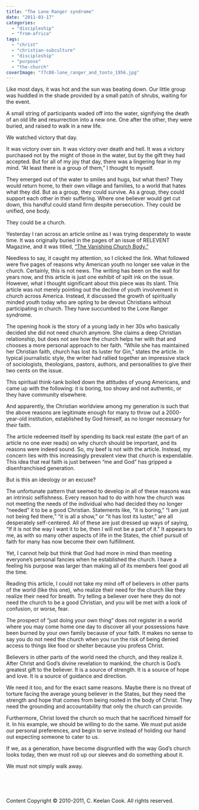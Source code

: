 ```yaml
---
title: "The Lone Ranger syndrome"
date: "2011-03-17"
categories: 
  - "discipleship"
  - "from-africa"
tags: 
  - "christ"
  - "christian-subculture"
  - "discipleship"
  - "purpose"
  - "the-church"
coverImage: "77c88-lone_ranger_and_tonto_1956.jpg"
---
```


Like most days, it was hot and the sun was beating down. Our little group was huddled in the shade provided by a small patch of shrubs, waiting for the event.

A small string of participants waded off into the water, signifying the death of an old life and resurrection into a new one. One after the other, they were buried, and raised to walk in a new life.

We watched victory that day.

It was victory over sin. It was victory over death and hell. It was a victory purchased not by the might of those in the water, but by the gift they had accepted. But for all of my joy that day, there was a lingering fear in my mind. “At least there is a group of them,” I thought to myself.

They emerged out of the water to smiles and hugs, but what then? They would return home, to their own village and families, to a world that hates what they did. But as a group, they could survive. As a group, they could support each other in their suffering. Where one believer would get cut down, this handful could stand firm despite persecution. They could be unified, one body.

They could be a church.

Yesterday I ran across an article online as I was trying desperately to waste time. It was originally buried in the pages of an issue of RELEVENT Magazine, and it was titled, [“The Vanishing Church Body.”](http://www.relevantmagazine.com/digital-issue-50?page=86)

Needless to say, it caught my attention, so I clicked the link. What followed were five pages of reasons why American youth no longer see value in the church. Certainly, this is not news. The writing has been on the wall for years now, and this article is just one exhibit of spilt ink on the issue. However, what I thought significant about this piece was its slant. This article was not merely pointing out the decline of youth involvement in church across America. Instead, it discussed the growth of spiritually minded youth today who are opting to be devout Christians without participating in church. They have succumbed to the Lone Ranger syndrome.

The opening hook is the story of a young lady in her 30s who basically decided she did not need church anymore. She claims a deep Christian relationship, but does not see how the church helps her with that and chooses a more personal approach to her faith. “While she has maintained her Christian faith, church has lost its luster for Gin,” states the article. In typical journalistic style, the writer had rallied together an impressive stack of sociologists, theologians, pastors, authors, and personalities to give their two cents on the issue.

This spiritual think-tank boiled down the attitudes of young Americans, and came up with the following: it is boring, too showy and not authentic, or they have community elsewhere.

And apparently, the Christian worldview among my generation is such that the above reasons are legitimate enough for many to throw out a 2000-year-old institution, established by God himself, as no longer necessary for their faith.

The article redeemed itself by spending its back real estate (the part of an article no one ever reads) on why church should be important, and its reasons were indeed sound. So, my beef is not with the article. Instead, my concern lies with this increasingly prevalent view that church is expendable. This idea that real faith is just between “me and God” has gripped a disenfranchised generation.

But is this an ideology or an excuse?

The unfortunate pattern that seemed to develop in all of these reasons was an intrinsic selfishness. Every reason had to do with how the church was not meeting the needs of the individual who had decided they no longer “needed” it to be a good Christian. Statements like, “it is boring,” “I am just not being fed there,” “it is all a show,” or “it has lost its luster,” are all desperately self-centered. All of these are just dressed up ways of saying, “If it is not the way I want it to be, then I will not be a part of it.” It appears to me, as with so many other aspects of life in the States, the chief pursuit of faith for many has now become their own fulfillment.

Yet, I cannot help but think that God had more in mind than meeting everyone’s personal fancies when he established the church. I have a feeling his purpose was larger than making all of its members feel good all the time.

Reading this article, I could not take my mind off of believers in other parts of the world (like this one), who realize their need for the church like they realize their need for breath. Try telling a believer over here they do not need the church to be a good Christian, and you will be met with a look of confusion, or worse, fear.

The prospect of “just doing your own thing” does not register in a world where you may come home one day to discover all your possessions have been burned by your own family because of your faith. It makes no sense to say you do not need the church when you run the risk of being denied access to things like food or shelter because you profess Christ.

Believers in other parts of the world need the church, and they realize it. After Christ and God’s divine revelation to mankind, the church is God’s greatest gift to the believer. It is a source of strength. It is a source of hope and love. It is a source of guidance and direction.

We need it too, and for the exact same reasons. Maybe there is no threat of torture facing the average young believer in the States, but they need the strength and hope that comes from being rooted in the body of Christ. They need the grounding and accountability that only the church can provide.

Furthermore, Christ loved the church so much that he sacrificed himself for it. In his example, we should be willing to do the same. We must put aside our personal preferences, and begin to serve instead of holding our hand out expecting someone to cater to us.

If we, as a generation, have become disgruntled with the way God’s church looks today, then we must roll up our sleeves and do something about it.

We must not simply walk away.

 

 

Content Copyright © 2010-2011, C. Keelan Cook. All rights reserved.
